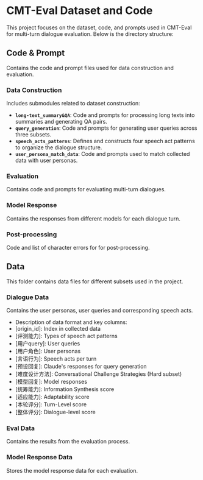 # CMT-Eval Dataset and Code

This project focuses on the dataset, code, and prompts used in CMT-Eval for multi-turn dialogue evaluation. Below is the directory structure:

## Code & Prompt

Contains the code and prompt files used for data construction and evaluation.

### Data Construction

Includes submodules related to dataset construction:

- **`long-text_summary&QA`**: Code and prompts for processing long texts into summaries and generating QA pairs.
- **`query_generation`**: Code and prompts for generating user queries across three subsets.
- **`speech_acts_patterns`**: Defines and constructs four speech act patterns to organize the dialogue structure.
- **`user_persona_match_data`**: Code and prompts used to match collected data with user personas.

### Evaluation

Contains code and prompts for evaluating multi-turn dialogues.

### Model Response

Contains the responses from different models for each dialogue turn.

### Post-processing

Code and list of character errors for for post-processing.

## Data

This folder contains data files for different subsets used in the project.

### Dialogue Data

Contains the user personas, user queries and corresponding speech acts. 

- Description of data format and key columns:
 - [origin_id]: Index in collected data
 - [评测能力]: Types of speech act patterns  
 - [用户query]: User queries
 - [用户角色]: User personas
 - [言语行为]: Speech acts per turn
 - [预设回复]: Claude's responses for query generation
 - [难度设计方法]: Conversational Challenge Strategies (Hard subset)
 - [模型回复]: Model responses
 - [统筹能力]: Information Synthesis score 
 - [适应能力]: Adaptability score
 - [本轮评分]: Turn-Level score
 - [整体评分]: Dialogue-level score

### Eval Data

Contains the results from the evaluation process.

### Model Response Data

Stores the model response data for each evaluation.


